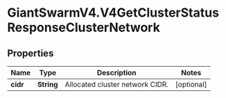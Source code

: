 # GiantSwarmV4.V4GetClusterStatusResponseClusterNetwork

## Properties
Name | Type | Description | Notes
------------ | ------------- | ------------- | -------------
**cidr** | **String** | Allocated cluster network CIDR. | [optional] 


